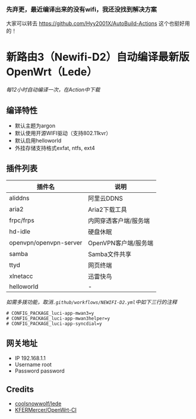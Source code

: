 ### 先弃更，最近编译出来的没有wifi，我还没找到解决方案
大家可以转去
https://github.com/Hyy2001X/AutoBuild-Actions
这个也挺好用的！

# 新路由3（Newifi-D2）自动编译最新版OpenWrt（Lede）

*每12小时自动编译一次，在Action中下载*

## 编译特性
- 默认主题为argon
- 默认使用开源WIFI驱动（支持802.11kvr）
- 默认启用helloworld
- 外挂存储支持格式exfat, ntfs, ext4

## 插件列表

| 插件名                  | 说明               |
| ---------------------- | ----------------- | 
| aliddns                | 阿里云DDNS         |  
| aria2                  | Aria2下载工具       |
| frpc/frps              | 内网穿透客户端/服务端 |
| hd-idle                | 硬盘休眠            |
| openvpn/openvpn-server | OpenVPN客户端/服务端 |
| samba                  | Samba文件共享       |
| ttyd                   | 网页终端            |
| xlnetacc               | 迅雷快鸟            |
| helloworld             | -                  |


*如需多拨功能，取消`.github/workflows/NEWIFI-D2.yml`中如下三行的注释*
```
# CONFIG_PACKAGE_luci-app-mwan3=y
# CONFIG_PACKAGE_luci-app-mwan3helper=y
# CONFIG_PACKAGE_luci-app-syncdial=y
```
## 网关地址
- IP 192.168.1.1
- Username root
- Password password

## Credits
- [coolsnowwolf/lede](https://github.com/coolsnowwolf/lede)
- [KFERMercer/OpenWrt-CI](https://github.com/KFERMercer/OpenWrt-CI)
